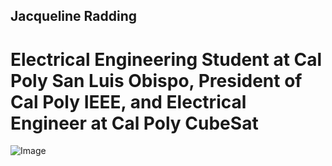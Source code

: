 ## Jacqueline Radding
# Electrical Engineering Student at Cal Poly San Luis Obispo, President of Cal Poly IEEE, and Electrical Engineer at Cal Poly CubeSat




 ![Image](/InternScheduler/images/profilepic.PN)


